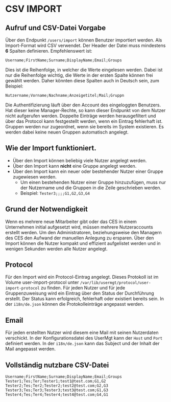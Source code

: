 # CSV IMPORT

## Aufruf und CSV-Datei Vorgabe

Über den Endpunkt `/users/import` können Benutzer importiert werden.
Als Import-Format wird CSV verwendet. Der Header der Datei muss mindestens **6** Spalten definieren.
Empfehlenswert ist: 
```csv
Username;FirstName;Surname;DisplayName;Email;Groups
```
Dies ist die Reihenfolge, in welcher die Werte eingelesen werden. Dabei ist nur die Reihenfolge wichtig, die Werte in der 
ersten Spalte können frei gewählt werden. 
Daher könnten diese Spalten auch in Deutsch sein, zum Beispiel:
```csv
Nutzername;Vorname;Nachname;Anzeigetitel;Mail;Gruppn
```

Die Authentifizierung läuft über den Account des eingeloggten Benutzers. Hat dieser keine Manager-Rechte, so kann dieser 
Endpunkt von dem Nutzer nicht aufgerufen werden. Doppelte Einträge werden herausgefiltert und über das Protocol kann 
festgestellt werden, wenn ein Eintrag fehlerhaft ist. Gruppen werden nur zugeordnet, wenn sie bereits im System existieren.
Es werden dabei keine neuen Gruppen automatisch angelegt.
 
## Wie der Import funktioniert.

* Über den Import können beliebig viele Nutzer angelegt werden.
* Über den Import kann **nicht** eine Gruppe angelegt werden.
* Über den Import kann ein neuer oder bestehender Nutzer einer Gruppe zugewiesen werden.
  * Um einen bestehenden Nutzer einer Gruppe hinzuzufügen, muss nur der Nutzername und die Gruppen in die Zeile 
  geschrieben werden.
  * Beispiel: `Tester3;;;;G1,G2,G3,G4`

## Grund der Notwendigkeit

Wenn es mehrere neue Mitarbeiter gibt oder das CES in einem Unternehmen initial aufgesetzt wird, müssen mehrere 
Nutzeraccounts erstellt werden. Um den Administratoren, beziehungsweise den Managern des CES den Aufwand der manuellen 
Anlegung zu ersparen. Über den Import können die Nutzer kompakt und effizient aufgelistet werden und in wenigen Sekunden 
werden alle Nutzer angelegt.

## Protocol

Für den Import wird ein Protocol-Eintrag angelegt. Dieses Protokoll ist im Volume user-import-protocol unter
`/var/lib/usermgt/protocol/user-import-protocol` zu finden. Für jeden Nutzer und für jede Gruppenzuweisung wird ein 
Eintrag über den Status der Durchführung erstellt. Der Status kann erfolgreich, fehlerhaft oder existiert bereits sein.
In der `i18n/de.json` können die Protokolleinträge angepasst werden.

## Email

Für jeden erstellten Nutzer wird diesem eine Mail mit seinen Nutzerdaten verschickt. In der Konfigurationsdatei des UserMgt
kann der `Host` und `Port` definiert werden. In der `i18n/de.json` kann das Subject und der Inhalt der Mail angepasst werden.

## Vollständig nutzbare CSV-Datei
```csv
Username;FirstName;Surname;DisplayName;Email;Groups
Tester1;Tes;Ter;Tester1;test1@test.com;G1,G2   
Tester2;Tes;Ter2;Tester2;test2@test.com;G2,G3
Tester3;Tes;Ter3;Tester3;test3@test.com;G1,G3
Tester4;Tes;Ter4;Tester4;test4@test.com;G4,G1
```